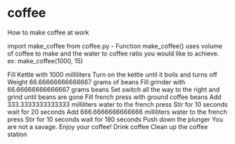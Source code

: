 # coffee
How to make coffee at work

import make_coffee from coffee.py - 
Function make_coffee() uses volume of coffee to make and the water to coffee ratio you would like to achieve.
ex: make_coffee(1000, 15)

Fill Kettle with 1000 milliliters
Turn on the kettle until it boils and turns off
Weight 66.66666666666667 grams of beans
Fill grinder with 66.66666666666667 grams beans
Set switch all the way to the right and grind until beans are gone
Fill french press with ground coffee beans
Add 333.3333333333333 milliliters water to the french press
Stir for 10 seconds
wait for 20 seconds
Add 666.6666666666666 milliliters water to the french press
Stir for 10 seconds
wait for 180 seconds
Push down the plunger
You are not a savage. Enjoy your coffee!
Drink coffee
Clean up the coffee station
